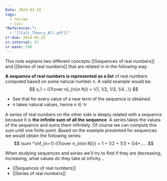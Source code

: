 ```yaml
---
Date: 2024-03-19
tags:
  - review
  - Calc
"References:":
  - "[[Calc_Theory_All.pdf]]"
sr-due: 2024-05-25
sr-interval: 53
sr-ease: 290
---
```

This note explains two different concepts [[Sequences of real numbers]] and [[Series of real numbers]] that are related in in the following way: 

**A sequence of real numbers is represented as a list** of real numbers computed based on some natural number n. A valid example would be: 
$$
s_1 = ({1\over n}_{n\in N}) = \{1, 1/2, 1/3, 1/4...\}
$$
+ See that for every value of a new term of the sequence is obtained. 
+ n takes natural values, hence $n \in \mathbb{N}$

A series of real numbers on the other side is deeply related with a sequence because it is **the infinite sum of all the sequence**. A series takes the values of the sequence and sums them infinitely.  Of course we can compute this sum until one finite point. Based on the example presented for sequences we would obtain the following series: 
$$
\sum ^\inf_{n=1} ({1\over n_{n\in N}}) = 1 + 1/2 + 1/3 + 1/4+.....
$$


When studying sequences and series we'll try to find if they are decreasing, increasing, what values do they take at infinity...

+ [[Sequences of real numbers]]
+ [[Series of real numbers]]
